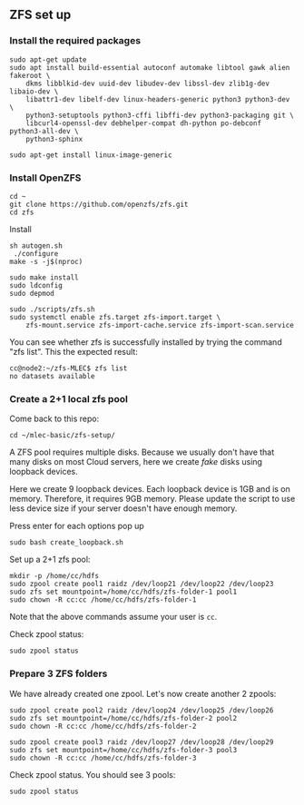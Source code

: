 ## ZFS set up

### Install the required packages

```
sudo apt-get update
sudo apt install build-essential autoconf automake libtool gawk alien fakeroot \
    dkms libblkid-dev uuid-dev libudev-dev libssl-dev zlib1g-dev libaio-dev \
    libattr1-dev libelf-dev linux-headers-generic python3 python3-dev \
    python3-setuptools python3-cffi libffi-dev python3-packaging git \
    libcurl4-openssl-dev debhelper-compat dh-python po-debconf python3-all-dev \
    python3-sphinx

sudo apt-get install linux-image-generic
```

### Install OpenZFS

```
cd ~
git clone https://github.com/openzfs/zfs.git
cd zfs
```

Install
```
sh autogen.sh
 ./configure
make -s -j$(nproc)

sudo make install
sudo ldconfig
sudo depmod

sudo ./scripts/zfs.sh 
sudo systemctl enable zfs.target zfs-import.target \
    zfs-mount.service zfs-import-cache.service zfs-import-scan.service
```


You can see whether zfs is successfully installed by trying the command "zfs list". This the expected result:

```
cc@node2:~/zfs-MLEC$ zfs list
no datasets available
```

### Create a 2+1 local zfs pool

Come back to this repo:

```
cd ~/mlec-basic/zfs-setup/
```

A ZFS pool requires multiple disks. Because we usually don't have that many disks on most Cloud servers, here
we create *fake* disks using loopback devices.

Here we create 9 loopback devices. Each loopback device is 1GB and is on memory. Therefore, it requires 9GB memory.
Please update the script to use less device size if your server doesn't have enough memory.

Press enter for each options pop up

```
sudo bash create_loopback.sh
```

Set up a 2+1 zfs pool:

```
mkdir -p /home/cc/hdfs
sudo zpool create pool1 raidz /dev/loop21 /dev/loop22 /dev/loop23
sudo zfs set mountpoint=/home/cc/hdfs/zfs-folder-1 pool1
sudo chown -R cc:cc /home/cc/hdfs/zfs-folder-1
```

Note that the above commands assume your user is `cc`.

Check zpool status:

```
sudo zpool status
```

### Prepare 3 ZFS folders

We have already created one zpool. Let's now create another 2 zpools:

```
sudo zpool create pool2 raidz /dev/loop24 /dev/loop25 /dev/loop26
sudo zfs set mountpoint=/home/cc/hdfs/zfs-folder-2 pool2
sudo chown -R cc:cc /home/cc/hdfs/zfs-folder-2
```

```
sudo zpool create pool3 raidz /dev/loop27 /dev/loop28 /dev/loop29
sudo zfs set mountpoint=/home/cc/hdfs/zfs-folder-3 pool3
sudo chown -R cc:cc /home/cc/hdfs/zfs-folder-3
```

Check zpool status. You should see 3 pools:

```
sudo zpool status
```